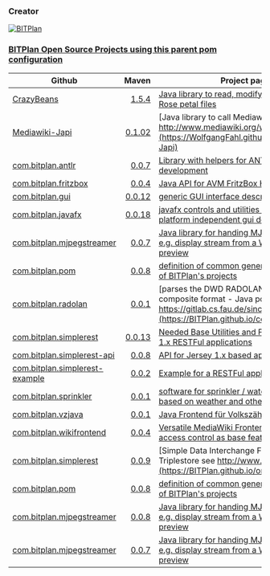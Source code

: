 ### Creator 
[![BITPlan](http://wiki.bitplan.com/images/wiki/thumb/3/38/BITPlanLogoFontLessTransparent.png/198px-BITPlanLogoFontLessTransparent.png)](http://www.bitplan.com)
### [BITPlan Open Source Projects using this parent pom configuration](http://www.bitplan.com/index.php/OpenSource)
| Github        | Maven         | Project pages  | 
| ------------- | ------------: | ---------------| 
| [CrazyBeans](https://github.com/BITPlan/CrazyBeans) | [1.5.4](https://search.maven.org/artifact/com.bitplan/org.crazybeans/1.5.4/jar)      |   [Java library to read, modify or create Rational Rose petal files](https://BITPlan.github.io/CrazyBeans) |
| [Mediawiki-Japi](https://github.com/WolfgangFahl/Mediawiki-Japi) | [0.1.02](https://search.maven.org/artifact/com.bitplan/mediawiki-japi/0.1.02/jar)      |   [Java library to call Mediawiki API described at http://www.mediawiki.org/wiki/API:Main_page](https://WolfgangFahl.github.io/Mediawiki-Japi) |
| [com.bitplan.antlr](https://github.com/BITPlan/com.bitplan.antlr) | [0.0.7](https://search.maven.org/artifact/com.bitplan.antlr/com.bitplan.antlr/0.0.7/jar)      |   [Library with helpers for ANTLR Language development](https://BITPlan.github.io/com.bitplan.antlr) |
| [com.bitplan.fritzbox](https://github.com/BITPlan/com.bitplan.fritzbox) | [0.0.4](https://search.maven.org/artifact/com.bitplan/com.bitplan.fritzbox/0.0.4/jar)      |   [Java API for AVM FritzBox Homeautomation](https://BITPlan.github.io/com.bitplan.fritzbox) |
| [com.bitplan.gui](https://github.com/BITPlan/com.bitplan.gui) | [0.0.12](https://search.maven.org/artifact/com.bitplan.gui/com.bitplan.gui/0.0.12/jar)      |   [generic GUI interface description](https://BITPlan.github.io/com.bitplan.gui) |
| [com.bitplan.javafx](https://github.com/BITPlan/com.bitplan.javafx) | [0.0.18](https://search.maven.org/artifact/com.bitplan.gui/com.bitplan.javafx/0.0.18/jar)      |   [javafx controls and utilities - with binding to platform independent gui declaration](https://BITPlan.github.io/com.bitplan.javafx) |
| [com.bitplan.mjpegstreamer](https://github.com/BITPlan/com.bitplan.mjpegstreamer) | [0.0.7](https://search.maven.org/artifact/com.bitplan/com.bitplan.mjpegstreamer/0.0.7/jar)      |   [Java library for handing MJPEG streams - can e.g. display stream from a Webcam as a preview](https://BITPlan.github.io/com.bitplan.mjpegstreamer) |
| [com.bitplan.pom](https://github.com/BITPlan/com.bitplan.pom) | [0.0.8](https://search.maven.org/artifact/com.bitplan.pom/com.bitplan.pom/0.0.8/jar)      |   [definition of common generic maven aspects of BITPlan's projects](https://BITPlan.github.io/com.bitplan.pom) |
| [com.bitplan.radolan](https://github.com/BITPlan/com.bitplan.radolan) | [0.0.1](https://search.maven.org/artifact/com.bitplan.radolan/com.bitplan.radolan/0.0.1/jar)      |   [parses the DWD RADOLAN / RADVOR radar composite format - Java port of https://gitlab.cs.fau.de/since/radolan](https://BITPlan.github.io/com.bitplan.radolan) |
| [com.bitplan.simplerest](https://github.com/BITPlan/com.bitplan.simplerest) | [0.0.13](https://search.maven.org/artifact/com.bitplan.rest/com.bitplan.simplerest/0.0.13/jar)      |   [Needed Base Utilities and Functions for Jersey 1.x RESTFul applications](https://BITPlan.github.io/com.bitplan.simplerest) |
| [com.bitplan.simplerest-api](https://github.com/BITPlan/com.bitplan.simplerest-api) | [0.0.8](https://search.maven.org/artifact/com.bitplan.rest/com.bitplan.simplerest-api/0.0.8/jar)      |   [API for Jersey 1.x based apps](https://BITPlan.github.io/com.bitplan.simplerest-api) |
| [com.bitplan.simplerest-example](https://github.com/BITPlan/com.bitplan.simplerest-example) | [0.0.2](https://search.maven.org/artifact/com.bitplan.rest/com.bitplan.simplerest-example/0.0.2/jar)      |   [Example for a RESTFul application](https://BITPlan.github.io/com.bitplan.simplerest-example) |
| [com.bitplan.sprinkler](https://github.com/BITPlan/com.bitplan.sprinkler) | [0.0.1](https://search.maven.org/artifact/com.bitplan.sprinkler/com.bitplan.sprinkler/0.0.1/jar)      |   [software for sprinkler / water irrigation system based on weather and other parameters](https://BITPlan.github.io/com.bitplan.sprinkler) |
| [com.bitplan.vzjava](https://github.com/WolfgangFahl/com.bitplan.vzjava) | [0.0.1](https://search.maven.org/artifact/com.bitplan.vzjava/com.bitplan.vzjava/0.0.1/jar)      |   [Java Frontend für Volkszähler](https://WolfgangFahl.github.io/com.bitplan.vzjava) |
| [com.bitplan.wikifrontend](https://github.com/BITPlan/com.bitplan.wikifrontend) | [0.0.4](https://search.maven.org/artifact/com.bitplan.wikifrontend/com.bitplan.wikifrontend/0.0.4/jar)      |   [Versatile MediaWiki Frontend - page filter and access control as base feature](https://BITPlan.github.io/com.bitplan.wikifrontend) |
| [com.bitplan.simplerest](https://github.com/BITPlan/com.bitplan.simplerest) | [0.0.9](https://search.maven.org/artifact/com.bitplan/org.sidif.triplestore/0.0.9/jar)      |   [Simple Data Interchange Format (SiDIF) and Triplestore see http://www.sidif.org](https://BITPlan.github.io/org.sidif.triplestore) |
| [com.bitplan.pom](https://github.com/BITPlan/com.bitplan.pom) | [0.0.8](https://search.maven.org/artifact/com.bitplan.pom/com.bitplan.pom/0.0.8/jar)      |   [definition of common generic maven aspects of BITPlan's projects](https://BITPlan.github.io/com.bitplan.pom) |
| [com.bitplan.mjpegstreamer](https://github.com/BITPlan/com.bitplan.mjpegstreamer) | [0.0.8](https://search.maven.org/artifact/com.bitplan/com.bitplan.mjpegstreamer/0.0.8/jar)      |   [Java library for handing MJPEG streams - can e.g. display stream from a Webcam as a preview](https://BITPlan.github.io/com.bitplan.mjpegstreamer) |
| [com.bitplan.mjpegstreamer](https://github.com/BITPlan/com.bitplan.mjpegstreamer) | [0.0.7](https://search.maven.org/artifact/com.bitplan/com.bitplan.mjpegstreamer/0.0.7/jar)      |   [Java library for handing MJPEG streams - can e.g. display stream from a Webcam as a preview](https://BITPlan.github.io/com.bitplan.mjpegstreamer) |
